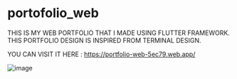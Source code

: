 # portofolio_web

THIS IS MY WEB PORTFOLIO THAT I MADE USING FLUTTER FRAMEWORK. THIS PORTFOLIO DESIGN IS INSPIRED FROM TERMINAL DESIGN. 

YOU CAN VISIT IT HERE : 
https://portfolio-web-5ec79.web.app/

![image](https://github.com/Mr-Roma/MyPortfolio/assets/114415380/f6e1487b-70bd-4913-aa69-dbaef6eea30d)

